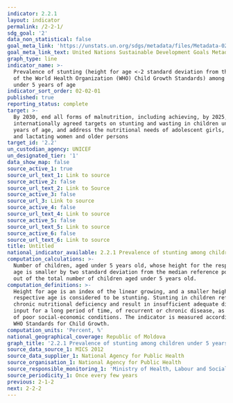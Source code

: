 ```yaml
---
indicator: 2.2.1
layout: indicator
permalink: /2-2-1/
sdg_goal: '2'
data_non_statistical: false
goal_meta_link: 'https://unstats.un.org/sdgs/metadata/files/Metadata-02-02-01.pdf'
goal_meta_link_text: United Nations Sustainable Development Goals Metadata (pdf 232kB)
graph_type: line
indicator_name: >-
  Prevalence of stunting (height for age <-2 standard deviation from the median
  of the World Health Organization (WHO) Child Growth Standards) among children
  under 5 years of age
indicator_sort_order: 02-02-01
published: true
reporting_status: complete
target: >-
  By 2030, end all forms of malnutrition, including achieving, by 2025, the
  internationally agreed targets on stunting and wasting in children under 5
  years of age, and address the nutritional needs of adolescent girls, pregnant
  and lactating women and older persons
target_id: '2.2'
un_custodian_agency: UNICEF
un_designated_tier: '1'
data_show_map: false
source_active_1: true
source_url_text_1: Link to source
source_active_2: false
source_url_text_2: Link to Source
source_active_3: false
source_url_3: Link to source
source_active_4: false
source_url_text_4: Link to source
source_active_5: false
source_url_text_5: Link to source
source_active_6: false
source_url_text_6: Link to source
title: Untitled
national_indicator_available: 2.2.1 Prevalence of stunting among children under 5 years old
computation_calculations: >-
  Number of children, aged under 5 years old, whose height for the respective
  age is smaller by two standard deviation from the median reference population,
  out of the total number of children aged under 5 years old.
computation_definitions: >-
  Height for age is an index of the linear growing, and a smaller height for the
  respective age is considered to be stunting. Stunting in children reflects a
  chronic nutritional deficiency and result in insufficient adequate dietary
  input for a long period of time, of recurrent or chronic disease, as well as
  of poor social-economic conditions. The indicator is measured according to the
  WHO Standards for Child Growth.
computation_units: 'Percent, %'
national_geographical_coverage: Republic of Moldova
graph_title: '2.2.1 Prevalence of stunting among children under 5 years old '
source_data_source_1: MICS 2012
source_data_supplier_1: National Agency for Public Health
source_organisation_1: National Agency for Public Health
source_responsible_monitoring_1: 'Ministry of Health, Labour and Social Protection'
source_periodicity_1: Once every few years
previous: 2-1-2
next: 2-2-2
---
```

